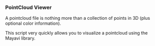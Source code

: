 ### PointCloud Viewer

A pointcloud file is nothing more than a collection of points in 3D (plus optional color information).

This script very quickly allows you to visualize a pointcloud using the Mayavi library.

